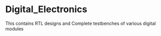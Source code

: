 # Digital_Electronics
This contains RTL designs and Complete testbenches of various digital modules
